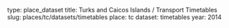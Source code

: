 type: place_dataset
title: Turks and Caicos Islands / Transport Timetables
slug: places/tc/datasets/timetables
place: tc
dataset: timetables
year: 2014
